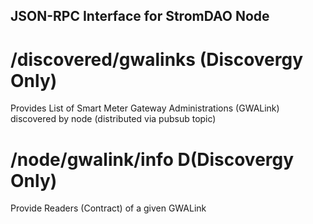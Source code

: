 ## JSON-RPC Interface for StromDAO Node

# /discovered/gwalinks (Discovergy Only)
Provides List of Smart Meter Gateway Administrations (GWALink) discovered by node (distributed via pubsub topic)

# /node/gwalink/info D(Discovergy Only)
Provide  Readers (Contract) of a given GWALink